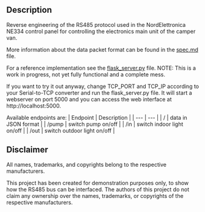 ## Description
Reverse engineering of the RS485 protocol used in the NordElettronica NE334 control panel for controlling the electronics main unit of the camper van.

More information about the data packet format can be found in the [spec.md](spec.md) file.

For a reference implementation see the [flask_server.py](flask_server.py) file.
NOTE: This is a work in progress, not yet fully functional and a complete mess.

If you want to try it out anyway, change TCP_PORT and TCP_IP according to your Serial-to-TCP converter and run the flask_server.py file.
It will start a webserver on port 5000 and you can access the web interface at http://localhost:5000.

Available endpoints are:
| Endpoint | Description |
| --- | --- |
| / | data in JSON format |
| /pump |  switch pump on/off |
| /in |  switch indoor light on/off |
| /out |  switch outdoor light on/off |



## Disclaimer

All names, trademarks, and copyrights belong to the respective manufacturers.

This project has been created for demonstration purposes only, to show how the RS485 bus can be interfaced. The authors of this project do not claim any ownership over the names, trademarks, or copyrights of the respective manufacturers.